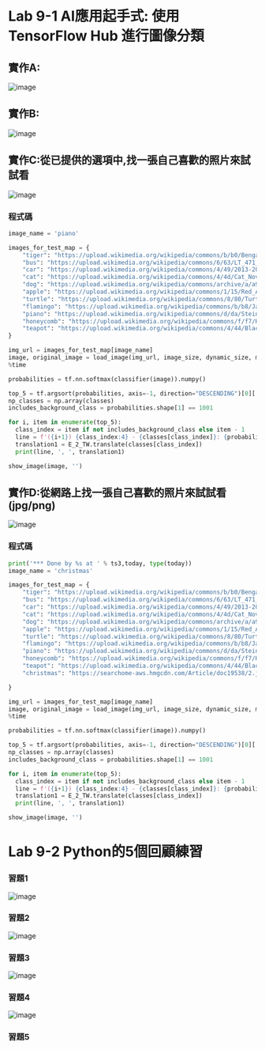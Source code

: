 # Lab 9-1 AI應用起手式: 使用 TensorFlow Hub 進行圖像分類

## 實作A:
![image](https://user-images.githubusercontent.com/89329256/143727695-90d87f6f-fb0d-421e-b873-1dd047f7fd62.png)

## 實作B:
![image](https://user-images.githubusercontent.com/89329256/143727702-0831b95d-4752-45f0-8763-ca67f4992d1e.png)

## 實作C:從已提供的選項中,找一張自己喜歡的照片來試試看
![image](https://user-images.githubusercontent.com/89329256/143727731-49f93041-7549-4644-ba9f-88125c0386bb.png)

### 程式碼
```` python
image_name = 'piano' 

images_for_test_map = {
    "tiger": "https://upload.wikimedia.org/wikipedia/commons/b/b0/Bengal_tiger_%28Panthera_tigris_tigris%29_female_3_crop.jpg",
    "bus": "https://upload.wikimedia.org/wikipedia/commons/6/63/LT_471_%28LTZ_1471%29_Arriva_London_New_Routemaster_%2819522859218%29.jpg",
    "car": "https://upload.wikimedia.org/wikipedia/commons/4/49/2013-2016_Toyota_Corolla_%28ZRE172R%29_SX_sedan_%282018-09-17%29_01.jpg",
    "cat": "https://upload.wikimedia.org/wikipedia/commons/4/4d/Cat_November_2010-1a.jpg",
    "dog": "https://upload.wikimedia.org/wikipedia/commons/archive/a/a9/20090914031557%21Saluki_dog_breed.jpg",
    "apple": "https://upload.wikimedia.org/wikipedia/commons/1/15/Red_Apple.jpg",
    "turtle": "https://upload.wikimedia.org/wikipedia/commons/8/80/Turtle_golfina_escobilla_oaxaca_mexico_claudio_giovenzana_2010.jpg",
    "flamingo": "https://upload.wikimedia.org/wikipedia/commons/b/b8/James_Flamingos_MC.jpg",
    "piano": "https://upload.wikimedia.org/wikipedia/commons/d/da/Steinway_%26_Sons_upright_piano%2C_model_K-132%2C_manufactured_at_Steinway%27s_factory_in_Hamburg%2C_Germany.png",
    "honeycomb": "https://upload.wikimedia.org/wikipedia/commons/f/f7/Honey_comb.jpg",
    "teapot": "https://upload.wikimedia.org/wikipedia/commons/4/44/Black_tea_pot_cropped.jpg",
}

img_url = images_for_test_map[image_name]
image, original_image = load_image(img_url, image_size, dynamic_size, max_dynamic_size)
%time 

probabilities = tf.nn.softmax(classifier(image)).numpy()

top_5 = tf.argsort(probabilities, axis=-1, direction="DESCENDING")[0][:5].numpy()
np_classes = np.array(classes)
includes_background_class = probabilities.shape[1] == 1001

for i, item in enumerate(top_5):
  class_index = item if not includes_background_class else item - 1
  line = f'({i+1}) {class_index:4} - {classes[class_index]}: {probabilities[0][top_5][i]}'
  translation1 = E_2_TW.translate(classes[class_index])
  print(line, ', ', translation1)

show_image(image, '')
````
## 實作D:從網路上找一張自己喜歡的照片來試試看 (jpg/png)
![image](https://user-images.githubusercontent.com/89329256/143728608-57ef9e90-7f5b-4903-8d91-c253e847c109.png)

### 程式碼
```` python
print('*** Done by %s at ' % ts3,today, type(today))
image_name = 'christmas' 

images_for_test_map = {
    "tiger": "https://upload.wikimedia.org/wikipedia/commons/b/b0/Bengal_tiger_%28Panthera_tigris_tigris%29_female_3_crop.jpg",
    "bus": "https://upload.wikimedia.org/wikipedia/commons/6/63/LT_471_%28LTZ_1471%29_Arriva_London_New_Routemaster_%2819522859218%29.jpg",
    "car": "https://upload.wikimedia.org/wikipedia/commons/4/49/2013-2016_Toyota_Corolla_%28ZRE172R%29_SX_sedan_%282018-09-17%29_01.jpg",
    "cat": "https://upload.wikimedia.org/wikipedia/commons/4/4d/Cat_November_2010-1a.jpg",
    "dog": "https://upload.wikimedia.org/wikipedia/commons/archive/a/a9/20090914031557%21Saluki_dog_breed.jpg",
    "apple": "https://upload.wikimedia.org/wikipedia/commons/1/15/Red_Apple.jpg",
    "turtle": "https://upload.wikimedia.org/wikipedia/commons/8/80/Turtle_golfina_escobilla_oaxaca_mexico_claudio_giovenzana_2010.jpg",
    "flamingo": "https://upload.wikimedia.org/wikipedia/commons/b/b8/James_Flamingos_MC.jpg",
    "piano": "https://upload.wikimedia.org/wikipedia/commons/d/da/Steinway_%26_Sons_upright_piano%2C_model_K-132%2C_manufactured_at_Steinway%27s_factory_in_Hamburg%2C_Germany.png",
    "honeycomb": "https://upload.wikimedia.org/wikipedia/commons/f/f7/Honey_comb.jpg",
    "teapot": "https://upload.wikimedia.org/wikipedia/commons/4/44/Black_tea_pot_cropped.jpg",
    "christmas": "https://searchome-aws.hmgcdn.com/Article/doc19538/2.jpg",

}

img_url = images_for_test_map[image_name]
image, original_image = load_image(img_url, image_size, dynamic_size, max_dynamic_size)
%time 

probabilities = tf.nn.softmax(classifier(image)).numpy()

top_5 = tf.argsort(probabilities, axis=-1, direction="DESCENDING")[0][:5].numpy()
np_classes = np.array(classes)
includes_background_class = probabilities.shape[1] == 1001

for i, item in enumerate(top_5):
  class_index = item if not includes_background_class else item - 1
  line = f'({i+1}) {class_index:4} - {classes[class_index]}: {probabilities[0][top_5][i]}'
  translation1 = E_2_TW.translate(classes[class_index])
  print(line, ', ', translation1)

show_image(image, '')
````

# Lab 9-2 Python的5個回顧練習

### 習題1
![image](https://user-images.githubusercontent.com/89329256/143728864-0e962f7b-19c6-4687-8842-8fbb50462c91.png)

### 習題2
![image](https://user-images.githubusercontent.com/89329256/143728995-1753db32-e4ac-487e-9b12-b3c285d6332f.png)

### 習題3
![image](https://user-images.githubusercontent.com/89329256/143729024-16c8798a-758e-4a8a-8258-5d7c7a2ef744.png)

### 習題4
![image](https://user-images.githubusercontent.com/89329256/143729368-d0f156e5-bd4d-4bf4-af92-dc4c1170feaa.png)

### 習題5








